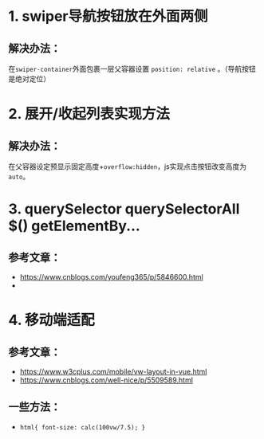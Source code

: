 # 1. swiper导航按钮放在外面两侧
## 解决办法：
在`swiper-container`外面包裹一层父容器设置 `position: relative` 。（导航按钮是绝对定位）

# 2. 展开/收起列表实现方法
## 解决办法：
在父容器设定预显示固定高度+`overflow:hidden`，js实现点击按钮改变高度为`auto`。

# 3. querySelector querySelectorAll $() getElementBy...
## 参考文章：
* https://www.cnblogs.com/youfeng365/p/5846600.html
* 

# 4. 移动端适配
## 参考文章：
* https://www.w3cplus.com/mobile/vw-layout-in-vue.html
* https://www.cnblogs.com/well-nice/p/5509589.html
## 一些方法：
* `html{ font-size: calc(100vw/7.5); }`